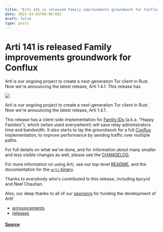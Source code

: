```yaml
---
title: "Arti 141 is released Family improvements groundwork for Conflux"
date: 2025-03-03T00:00:00Z
draft: false
type: posts
---
```

# Arti 141 is released Family improvements groundwork for Conflux





 Arti is our ongoing project to create a next-generation Tor client in Rust. Now we're announcing the latest release, Arti 1.4.1. This release has

  ![](https://blog.torproject.org/static/images/lead.png)

Arti is our ongoing project to create a next-generation Tor client in Rust. Now we're announcing the latest release, Arti 1.4.1.

This release has a client-side implementation for [Family IDs](https://spec.torproject.org/proposals/321-happy-families.html) (a.k.a. "Happy Families"), which (when used everywhere!) will save relay administrators time and bandwidth. It also starts to lay the groundwork for a full [Conflux](https://spec.torproject.org/proposals/329-traffic-splitting.html) implementation, to improve performance by sending traffic over multiple paths.

For full details on what we've done, and for information about many smaller and less visible changes as well, please see the [CHANGELOG](https://gitlab.torproject.org/tpo/core/arti/-/blob/main/CHANGELOG.md#arti-141--3-march-2025).

For more information on using Arti, see our top-level [README](https://gitlab.torproject.org/tpo/core/arti/-/blob/main/README.md), and the documentation for the [`arti` binary](https://gitlab.torproject.org/tpo/core/arti/-/tree/main/crates/arti).

Thanks to everybody who's contributed to this release, including kpcyrd and Neel Chauhan.

Also, our deep thanks to all of our [sponsors](https://www.torproject.org/about/sponsors/) for funding the development of Arti!

-   [announcements](https://blog.torproject.org/category/announcements)
-   [releases](https://blog.torproject.org/category/releases)

#### [Source](https://blog.torproject.org/arti_1_4_1_released/)

